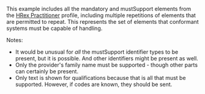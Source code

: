 This example includes all the mandatory and mustSupport elements from the [HRex Practitioner](StructureDefinition-hrex-practitioner.html) profile, including multiple repetitions of elements that are permitted to repeat.  This represents the set of elements that conformant systems must be capable of handling.

Notes:

* It would be unusual for *all* the mustSupport identifier types to be present, but it is possible.  And other identifiers might be present as well.
* Only the provider's family name must be supported - though other parts can certainly be present.
* Only text is shown for qualifications because that is all that must be supported.  However, if codes are known, they should be sent.

